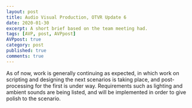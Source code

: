 ```yaml
---
layout: post
title: Audio Visual Production, OTVR Update 6
date: 2020-01-30
excerpt: A short brief based on the team meeting had.
tags: [AVP, post, AVPpost]
AVPpost: true
category: post
published: true
comments: true
---
```

As of now, work is generally continuing as expected, in which work on scripting and designing the next scenarios is taking place, and post-processing for the first is under way. Requirements such as lighting and ambient sounds are being listed, and will be implemented in order to give polish to the scenario.